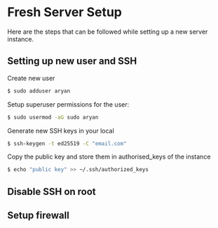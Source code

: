 # Fresh Server Setup

Here are the steps that can be followed while setting up a new server instance. 

## Setting up new user and SSH

Create new user

```bash
$ sudo adduser aryan
```
Setup superuser permissions for the user:

```bash
$ sudo usermod -aG sudo aryan
```

Generate new SSH keys in your local

```bash
$ ssh-keygen -t ed25519 -C "email.com"
```

Copy the public key and store them in authorised_keys of the instance 

```bash
$ echo "public key" >> ~/.ssh/authorized_keys
```

## Disable SSH on root

## Setup firewall